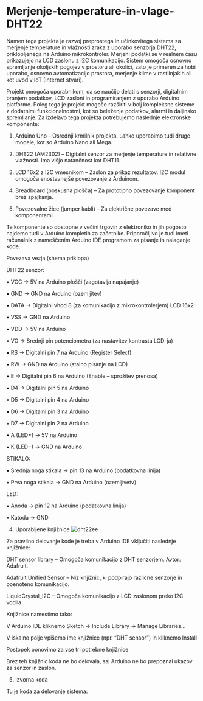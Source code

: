 # Merjenje-temperature-in-vlage-DHT22

Namen tega projekta je razvoj preprostega in učinkovitega sistema za merjenje temperature in vlažnosti zraka z uporabo senzorja DHT22, priklopljenega na Arduino mikrokontroler. Merjeni podatki se v realnem času prikazujejo na LCD zaslonu z I2C komunikacijo. Sistem omogoča osnovno spremljanje okoljskih pogojev v prostoru ali okolici, zato je primeren za hobi uporabo, osnovno avtomatizacijo prostora, merjenje klime v rastlinjakih ali kot uvod v IoT (Internet stvari).


Projekt omogoča uporabnikom, da se naučijo delati s senzorji, digitalnim branjem podatkov, LCD zasloni in programiranjem z uporabo Arduino platforme. Poleg tega je projekt mogoče razširiti v bolj kompleksne sisteme z dodatnimi funkcionalnostmi, kot so beleženje podatkov, alarmi in daljinsko spremljanje.
Za izdelavo tega projekta potrebujemo naslednje elektronske komponente:

1.	Arduino Uno – Osrednji krmilnik projekta. Lahko uporabimo tudi druge modele, kot so Arduino Nano ali Mega.

2.	DHT22 (AM2302) – Digitalni senzor za merjenje temperature in relativne vlažnosti. Ima višjo natančnost kot DHT11.

3.	LCD 16x2 z I2C vmesnikom – Zaslon za prikaz rezultatov. I2C modul omogoča enostavnejše povezovanje z Arduinom.

4.	Breadboard (poskusna plošča) – Za prototipno povezovanje komponent brez spajkanja.

5.	Povezovalne žice (jumper kabli) – Za električne povezave med komponentami.

Te komponente so dostopne v večini trgovin z elektroniko in jih pogosto najdemo tudi v Arduino kompletih za začetnike. Priporočljivo je tudi imeti računalnik z nameščenim Arduino IDE programom za pisanje in nalaganje kode.

Povezava vezja (shema priklopa)

DHT22 senzor:

•	VCC → 5V na Arduino plošči (zagotavlja napajanje)

•	GND → GND na Arduino (ozemljitev)

•	DATA → Digitalni vhod 8 (za komunikacijo z mikrokontrolerjem)
LCD 16x2 :

•	VSS → GND na Arduino 

•	VDD → 5V na Arduino 

•	VO → Srednji pin potenciometra (za nastavitev kontrasta LCD-ja)

•	RS → Digitalni pin 7 na Arduino (Register Select)

•	RW → GND na Arduino (stalno pisanje na LCD)

•	E → Digitalni pin 6 na Arduino (Enable – sprožitev prenosa)

•	D4 → Digitalni pin  5 na Arduino

•	D5 → Digitalni pin 4 na Arduino 

•	D6 → Digitalni pin 3 na Arduino 

•	D7 → Digitalni pin 2 na Arduino 

•	A (LED+) → 5V na Arduino 

•	K (LED−) → GND na Arduino


STIKALO: 

•	Srednja noga stikala → pin 13 na Arduino (podatkovna linija)

•	Prva noga stikala → GND na Arduino (ozemljivetv)


LED: 

•	Anoda → pin 12 na Arduino (podatkovna linija)

•	Katoda → GND



4. Uporabljene knjižnice 
![dht22ee](https://github.com/user-attachments/assets/e51236a1-dfbb-4972-bbf9-433419e6d3ff)

 

Za pravilno delovanje kode je treba v Arduino IDE vključiti naslednje knjižnice: 

DHT sensor library – Omogoča komunikacijo z DHT senzorjem. Avtor: Adafruit. 

Adafruit Unified Sensor – Niz knjižnic, ki podpirajo različne senzorje in poenoteno komunikacijo. 

LiquidCrystal_I2C – Omogoča komunikacijo z LCD zaslonom preko I2C vodila. 

Knjižnice namestimo tako: 

V Arduino IDE kliknemo Sketch → Include Library → Manage Libraries... 

V iskalno polje vpišemo ime knjižnice (npr. “DHT sensor”) in kliknemo Install 

Postopek ponovimo za vse tri potrebne knjižnice 

Brez teh knjižnic koda ne bo delovala, saj Arduino ne bo prepoznal ukazov za senzor in zaslon. 

 
5. Izvorna koda 

Tu je koda za delovanje sistema: 

